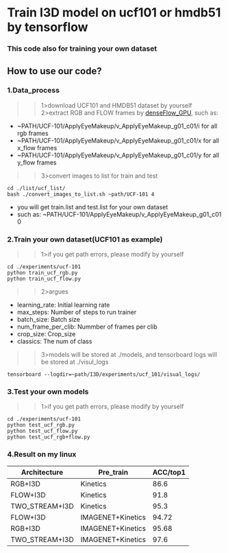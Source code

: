 # Train I3D model on ucf101 or hmdb51 by tensorflow
### This code also for training your own dataset
## How to use our code?
### 1.Data_process
>>1>download UCF101 and HMDB51 dataset by yourself<br>
>>2>extract RGB and FLOW frames by [denseFlow_GPU](https://github.com/yangwangx/denseFlow_gpu), such as:<br>
* ~PATH/UCF-101/ApplyEyeMakeup/v_ApplyEyeMakeup_g01_c01/i for all rgb frames<br>
* ~PATH/UCF-101/ApplyEyeMakeup/v_ApplyEyeMakeup_g01_c01/x for all x_flow frames<br>
* ~PATH/UCF-101/ApplyEyeMakeup/v_ApplyEyeMakeup_g01_c01/y for all y_flow frames<br>
>>3>convert images to list for train and test<br>
```linux
cd ./list/ucf_list/
bash ./convert_images_to_list.sh ~path/UCF-101 4
```
* you will get train.list and test.list for your own dataset<br>
* such as: ~PATH/UCF-101/ApplyEyeMakeup/v_ApplyEyeMakeup_g01_c01 0<br>
### 2.Train your own dataset(UCF101 as example)
>>1>if you get path errors, please modify by yourself
```linux
cd ./experiments/ucf-101
python train_ucf_rgb.py
python train_ucf_flow.py
```
>>2>argues
* learning_rate: Initial learning rate
* max_steps: Number of steps to run trainer
* batch_size: Batch size
* num_frame_per_clib: Nummber of frames per clib
* crop_size: Crop_size
* classics: The num of class
>>3>models will be stored at ./models, and tensorboard logs will be stored at ./visul_logs

```linux
tensorboard --logdir=~path/I3D/experiments/ucf_101/visual_logs/
```
### 3.Test your own models
>>1>if you get path errors, please modify by yourself
```linux
cd ./experiments/ucf-101
python test_ucf_rgb.py
python test_ucf_flow.py
python test_ucf_rgb+flow.py
```
### 4.Result on my linux
  Architecture | Pre_train | ACC/top1
  ------------- | -------------  | -------------
 RGB+I3D  |    Kinetics  |86.6
 FLOW+I3D |    Kinetics  |91.8
 TWO_STREAM+I3D  |   Kinetics  |95.3
 FLOW+I3D | IMAGENET+Kinetics  |94.72
 RGB+I3D  | IMAGENET+Kinetics  |95.68
 TWO_STREAM+I3D | IMAGENET+Kinetics  |97.6
